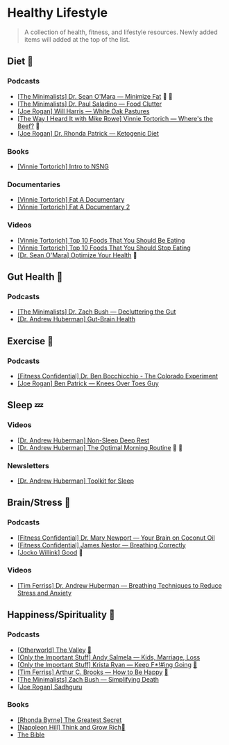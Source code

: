 # Healthy Lifestyle

> A collection of health, fitness, and lifestyle resources. Newly added items will added at the top of the list.


## Diet :meat_on_bone:
### Podcasts
- [[The Minimalists] Dr. Sean O'Mara — Minimize Fat](https://www.theminimalists.com/podcast/#408) :muscle: :stew:
- [[The Minimalists] Dr. Paul Saladino — Food Clutter](https://www.theminimalists.com/podcast/#384)
- [[Joe Rogan] Will Harris — White Oak Pastures](https://open.spotify.com/episode/0qf7CYEhxSFPAcdSw1JJMY?si=b6f7eaae9e1b45f2)
- [[The Way I Heard It with Mike Rowe] Vinnie Tortorich — Where's the Beef?](https://audioboom.com/posts/8056110-where-s-the-beef) :muscle:
- [[Joe Rogan] Dr. Rhonda Patrick — Ketogenic Diet](https://open.spotify.com/episode/7y8MKnfhML6KzvA6GVd83B?si=mrIaUnsMTLuD0DnTR39GkQ)

### Books
- [[Vinnie Tortorich] Intro to NSNG](https://nsng.vinnietortorich.com/product/intro-to-nsng/)

### Documentaries
- [[Vinnie Tortorich] Fat A Documentary](https://www.youtube.com/watch?v=iVJM_0XEiBI)
- [[Vinnie Tortorich] Fat A Documentary 2](https://www.youtube.com/watch?v=AoPisYHbMcg)

### Videos
- [[Vinnie Tortorich] Top 10 Foods That You Should Be Eating](https://youtu.be/2-fHQIhVAGA?si=wvBa12QBylM-ltn0)
- [[Vinnie Tortorich] Top 10 Foods That You Should Stop Eating](https://youtu.be/3oVdksMTJ50?si=h5iZRlqMw9UgcXPb)
- [[Dr. Sean O'Mara] Optimize Your Health](https://youtu.be/XuFD5tMz9M0?si=f8SKPcSGIEqInaWs) :muscle:
  

## Gut Health :stew:
### Podcasts
- [[The Minimalists] Dr. Zach Bush — Decluttering the Gut](https://www.theminimalists.com/podcast/#398)
- [[Dr. Andrew Huberman] Gut-Brain Health](https://youtu.be/pvI1vLHV0Mo?si=-KyK2ta83Fo6_BV1)


## Exercise :muscle:
### Podcasts
- [[Fitness Confidential] Dr. Ben Bocchicchio - The Colorado Experiment](https://youtu.be/P4hq8sIvb3c?si=UDeE7TohFACTllJF)
- [[Joe Rogan] Ben Patrick — Knees Over Toes Guy](https://open.spotify.com/episode/2zfpB6RoKwylk3DbN3GXA0?si=de02e3493ef74d07)


## Sleep :zzz:
### Videos
- [[Dr. Andrew Huberman] Non-Sleep Deep Rest](https://www.youtube.com/watch?v=YrubXRXwxJc)
- [[Dr. Andrew Huberman] The Optimal Morning Routine](https://youtu.be/gR_f-iwUGY4?si=ToyBFRHMwhTv3aCS) :angel: :brain:

### Newsletters
- [[Dr. Andrew Huberman] Toolkit for Sleep](https://www.hubermanlab.com/newsletter/toolkit-for-sleep)


## Brain/Stress :brain:
### Podcasts
- [[Fitness Confidential] Dr. Mary Newport — Your Brain on Coconut Oil](https://youtu.be/Xk5_8v5qLNo?si=J5WwSy52_homs-Wh)
- [[Fitness Confidential] James Nestor — Breathing Correctly](https://youtu.be/5OKoZLS-h5g?si=4lfYR-vj0Fc8FE1V)
- [[Jocko Willink] Good](https://www.youtube.com/watch?v=IdTMDpizis8) :angel:

### Videos
- [[Tim Ferriss] Dr. Andrew Huberman — Breathing Techniques to Reduce Stress and Anxiety](https://youtu.be/kSZKIupBUuc?si=sx_otgGYF73ukiz_)


## Happiness/Spirituality :angel:
### Podcasts
- [[Otherworld] The Valley](https://open.spotify.com/episode/4g1RHKTzlSkZ5nJeMKIXjb?si=2244d19c4425450d) [:memo:](./Notes/Happiness/Podcasts/[Otherworld]%20The%20Valley.md)
- [[Only the Important Stuff] Andy Salmela — Kids, Marriage, Loss](https://onlytheimportantstuff.podbean.com/e/the-big-cat-returns/)
- [[Only the Important Stuff] Krista Ryan — Keep F*!#ing Going](https://onlytheimportantstuff.podbean.com/e/krista-ryan/) [:memo:](./Notes/Happiness/Podcasts/[Only%20the%20Important%20Stuff]%20Krista%20Ryan%20—%20KeepGoing.md)
- [[Tim Ferriss] Arthur C. Brooks — How to Be Happy](https://tim.blog/2023/09/11/arthur-c-brooks/) [:memo:](./Notes/Happiness/Podcasts/[Tim%20Ferriss]%20Arthur%20C.%20Brooks%20—%20How%20to%20Be%20Happy.md)
- [[The Minimalists] Zach Bush — Simplifying Death](https://www.theminimalists.com/podcast/#362)
- [[Joe Rogan] Sadhguru](https://open.spotify.com/episode/0zN02uiYg9KUwYs4JY8Nwg?si=834e1c5ee77d4e99)

### Books
- [[Rhonda Byrne] The Greatest Secret](https://www.amazon.com/The-Greatest-Secret/dp/B08GNDRZ3T/ref=tmm_aud_swatch_0?_encoding=UTF8&qid=&sr=)
- [[Napoleon Hill] Think and Grow Rich](https://www.amazon.com/Think-Grow-Rich-Landmark-Bestseller/dp/1585424331)[:memo:](./Notes/Happiness/Podcasts/[Napoleon%20Hill]%20Think%20and%20Grow%20Rich.md)
- [The Bible](https://www.youversion.com/)


<!---
Huberman
https://open.spotify.com/episode/0ScxTKuC8EaZpIxAfWZNpu?si=e6cd9cffb82a45b1
https://open.spotify.com/episode/7zjMM0mw8oIr3VxRX0Tfay?si=3a4e6bf29a4d46b2
https://open.spotify.com/episode/2BGyj7ukaq8aA29BsA1Yuk?si=1ffd202c011443d0


Rhonda Patrick
https://open.spotify.com/episode/7y8MKnfhML6KzvA6GVd83B?si=d17aa7f2b66a4ea7


Zach Bush Clips
https://youtube.com/clip/Ugkx1mJ0yyrcWatebI5KA_ByXTdwd3c0mabA?si=oa6zRZjn5c9-ioZE
https://youtube.com/clip/Ugkx5aGBx3qXld3O6Qn1lC4Dj_8O70jW1DcK?si=itjnOFZoXcly6b33

-->

